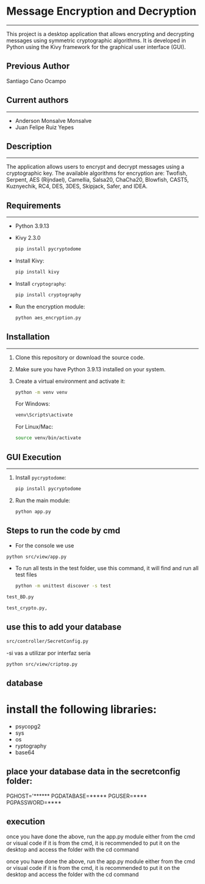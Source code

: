 # Message Encryption and Decryption
____________________________  
This project is a desktop application that allows encrypting and decrypting messages using symmetric cryptographic algorithms. It is developed in Python using the Kivy framework for the graphical user interface (GUI).
## Previous Author
Santiago Cano Ocampo


## Current authors
____________________________  
- Anderson Monsalve Monsalve  
- Juan Felipe Ruiz Yepes  

## Description
____________________________  
The application allows users to encrypt and decrypt messages using a cryptographic key. The available algorithms for encryption are: Twofish, Serpent, AES (Rijndael), Camellia, Salsa20, ChaCha20, Blowfish, CAST5, Kuznyechik, RC4, DES, 3DES, Skipjack, Safer, and IDEA.

## Requirements
____________________________  
- Python 3.9.13  
- Kivy 2.3.0  

  ```bash
  pip install pycryptodome
  ```

- Install Kivy:

  ```bash
  pip install kivy
  ```

- Install `cryptography`:

  ```bash
  pip install cryptography
  ```

- Run the encryption module:

  ```bash
  python aes_encryption.py
  ```

## Installation
____________________________  
1. Clone this repository or download the source code.  
2. Make sure you have Python 3.9.13 installed on your system.  
3. Create a virtual environment and activate it:

   ```bash
   python -m venv venv
   ```

   For Windows:

   ```bash
   venv\Scripts\activate
   ```

   For Linux/Mac:

   ```bash
   source venv/bin/activate
   ```

## GUI Execution
____________________________  
1. Install `pycryptodome`:

   ```bash
   pip install pycryptodome
   ```

2. Run the main module:

   ```bash
   python app.py
   ```

## Steps to run the code by cmd
- For the console we use
```bash
python src/view/app.py
```
- To run all tests in the test folder, use this command, it will find and run all test files
  ```bash
  python -m unittest discover -s test

   ```
```bash
test_BD.py
```
 ```bash
 test_crypto.py,
```
## use this to add your database

```bash
src/controller/SecretConfig.py

   ```
-si vas a utilizar por interfaz sería

  ```bash
python src/view/criptop.py

   ```

## database
# install the following libraries:
- psycopg2
- sys
- os
- ryptography
- base64

## place your database data in the secretconfig folder:
PGHOST='******
PGDATABASE=*****
PGUSER=****
PGPASSWORD=****

## execution

once you have done the above, run the app.py module
either from the cmd or visual code
if it is from the cmd, it is recommended to put it on the desktop and access the folder with the cd command

once you have done the above, run the app.py module
either from the cmd or visual code
if it is from the cmd, it is recommended to put it on the desktop and access the folder with the cd command

